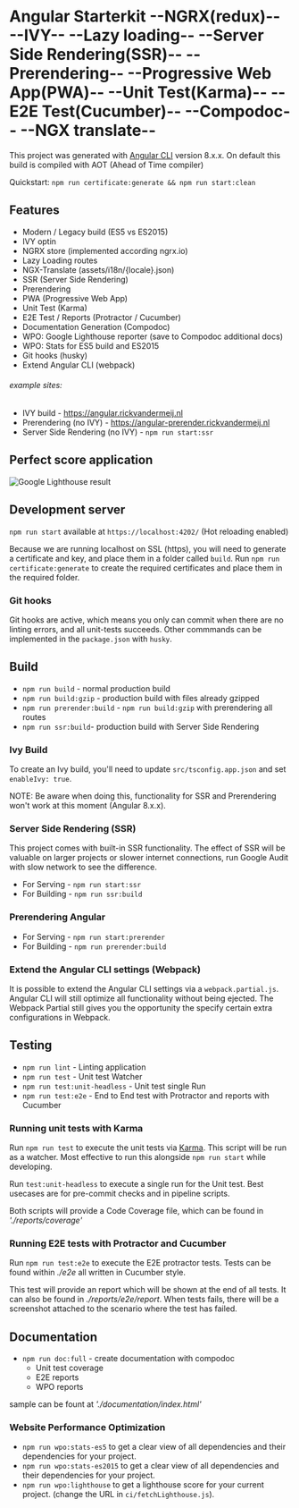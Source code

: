 # Angular Starterkit --NGRX(redux)-- --IVY-- --Lazy loading-- --Server Side Rendering(SSR)-- --Prerendering-- --Progressive Web App(PWA)-- --Unit Test(Karma)-- --E2E Test(Cucumber)-- --Compodoc-- --NGX translate--

This project was generated with [Angular CLI](https://github.com/angular/angular-cli) version 8.x.x.
On default this build is compiled with AOT (Ahead of Time compiler)

Quickstart: `npm run certificate:generate && npm run start:clean`

## Features

-   Modern / Legacy build (ES5 vs ES2015)
-   IVY optin
-   NGRX store (implemented according ngrx.io)
-   Lazy Loading routes
-   NGX-Translate (assets/i18n/{locale}.json)
-   SSR (Server Side Rendering)
-   Prerendering
-   PWA (Progressive Web App)
-   Unit Test (Karma)
-   E2E Test / Reports (Protractor / Cucumber)
-   Documentation Generation (Compodoc)
-   WPO: Google Lighthouse reporter (save to Compodoc additional docs)
-   WPO: Stats for ES5 build and ES2015
-   Git hooks (husky)
-   Extend Angular CLI (webpack)

###### example sites:

-   IVY build - https://angular.rickvandermeij.nl
-   Prerendering (no IVY) - https://angular-prerender.rickvandermeij.nl
-   Server Side Rendering (no IVY) - `npm run start:ssr`

## Perfect score application

![Google Lighthouse result](https://angular.rickvandermeij.nl/assets/google-audit.png)

## Development server

`npm run start` available at `https://localhost:4202/` (Hot reloading enabled)

Because we are running localhost on SSL (https), you will need to generate a certificate and key, and place them in a folder called `build`. Run `npm run certificate:generate` to create the required certificates and place them in the required folder.

### Git hooks

Git hooks are active, which means you only can commit when there are no linting errors, and all unit-tests succeeds. Other commmands can be implemented in the `package.json` with `husky`.

## Build

-   `npm run build` - normal production build
-   `npm run build:gzip` - production build with files already gzipped
-   `npm run prerender:build` - `npm run build:gzip` with prerendering all routes
-   `npm run ssr:build`- production build with Server Side Rendering

### Ivy Build

To create an Ivy build, you'll need to update `src/tsconfig.app.json` and set `enableIvy: true`.

NOTE: Be aware when doing this, functionality for SSR and Prerendering won't work at this moment (Angular 8.x.x).

### Server Side Rendering (SSR)

This project comes with built-in SSR functionality. The effect of SSR will be valuable on larger projects or slower internet connections, run Google Audit with slow network to see the difference.

-   For Serving - `npm run start:ssr`
-   For Building - `npm run ssr:build`

### Prerendering Angular

-   For Serving - `npm run start:prerender`
-   For Building - `npm run prerender:build`

### Extend the Angular CLI settings (Webpack)

It is possible to extend the Angular CLI settings via a `webpack.partial.js`. Angular CLI will still optimize all functionality without being ejected. The Webpack Partial still gives you the opportunity the specify certain extra configurations in Webpack.

## Testing

-   `npm run lint` - Linting application
-   `npm run test` - Unit test Watcher
-   `npm run test:unit-headless` - Unit test single Run
-   `npm run test:e2e` - End to End test with Protractor and reports with Cucumber

### Running unit tests with Karma

Run `npm run test` to execute the unit tests via [Karma](https://karma-runner.github.io). This script will be run as a watcher. Most effective to run this alongside `npm run start` while developing.

Run `test:unit-headless` to execute a single run for the Unit test. Best usecases are for pre-commit checks and in pipeline scripts.

Both scripts will provide a Code Coverage file, which can be found in _'./reports/coverage'_

### Running E2E tests with Protractor and Cucumber

Run `npm run test:e2e` to execute the E2E protractor tests. Tests can be found within _./e2e_ all written in Cucumber style.

This test will provide an report which will be shown at the end of all tests. It can also be found in _./reports/e2e/report_. When tests fails, there will be a screenshot attached to the scenario where the test has failed.

## Documentation

-   `npm run doc:full` - create documentation with compodoc
    -   Unit test coverage
    -   E2E reports
    -   WPO reports

sample can be fount at _'./documentation/index.html'_

### Website Performance Optimization

-   `npm run wpo:stats-es5` to get a clear view of all dependencies and their dependencies for your project.
-   `npm run wpo:stats-es2015` to get a clear view of all dependencies and their dependencies for your project.
-   `npm run wpo:lighthouse` to get a lighthouse score for your current project. (change the URL in `ci/fetchLighthouse.js`).
